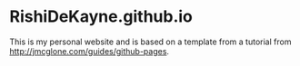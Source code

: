 RishiDeKayne.github.io
=====================
This is my personal website and is based on a template from a tutorial from <http://jmcglone.com/guides/github-pages>. 


